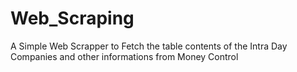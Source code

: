 # Web_Scraping

A Simple Web Scrapper to Fetch the table contents of the Intra Day Companies and other informations from Money Control
